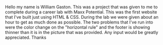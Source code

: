 Hello my name is William Gaston. This was a project that was given to me to complete during a career lab with Maxx Potential. This was the first website that I've built just using HTML & CSS. During the lab we were given about an hour to get as much done as possible. The two problems that I've run into were the color change on the "horizontal rule" and the footer is showing thinner than it is in the picture that was provided. Any input would be greatly appreciated. Thanks
